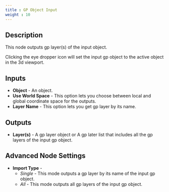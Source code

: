 ```yaml
---
title : GP Object Input
weight : 10
---
```


## Description

This node outputs gp layer(s) of the input object.

Clicking the eye dropper icon will set the input gp object to the active
object in the 3d viewport.

## Inputs

- **Object** - An object.
- **Use World Space** - This option lets you choose between local and
    global coordinate space for the outputs.
- **Layer Name** - This option lets you get gp layer by its name.

## Outputs

- **Layer(s)** - A gp layer object or A gp later list that includes all the gp layers of the input gp object.

## Advanced Node Settings

- **Import Type** -
  - *Single* - This mode outputs a gp layer by its name of the input gp object.
  - *All* - This mode outputs all gp layers of the input gp object.
